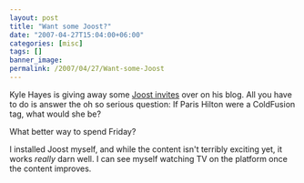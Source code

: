```yaml
---
layout: post
title: "Want some Joost?"
date: "2007-04-27T15:04:00+06:00"
categories: [misc]
tags: []
banner_image: 
permalink: /2007/04/27/Want-some-Joost
---
```


Kyle Hayes is giving away some <a href="http://www.kylehayes.info/blog/index.cfm/2007/4/27/Another-Batch-of-Joost-Invites">Joost invites</a> over on his blog. All you have to do is answer the oh so serious question: If Paris Hilton were a ColdFusion tag, what would she be? 

What better way to spend Friday?

I installed Joost myself, and while the content isn't terribly exciting yet, it works <i>really</i> darn well. I can see myself watching TV on the platform once the content improves.